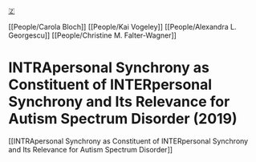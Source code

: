 [🇿](zotero://select/library/items/2PLYJE7J)

[[People/Carola Bloch]] [[People/Kai Vogeley]] [[People/Alexandra L. Georgescu]] [[People/Christine M. Falter-Wagner]] 
# INTRApersonal Synchrony as Constituent of INTERpersonal Synchrony and Its Relevance for Autism Spectrum Disorder (2019)

[[INTRApersonal Synchrony as Constituent of INTERpersonal Synchrony and Its Relevance for Autism Spectrum Disorder]]